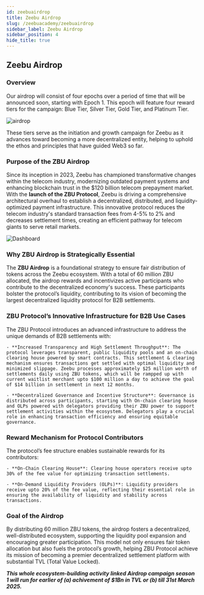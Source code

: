```yaml
---
id: zeebuairdrop
title: Zeebu Airdrop
slug: /zeebuacademy/zeebuairdrop
sidebar_label: Zeebu Airdrop
sidebar_position: 4
hide_title: true
---
```

<h2> Zeebu Airdrop </h2>

### Overview

Our airdrop will consist of four epochs over a period of time that will be announced soon, starting with Epoch 1. This epoch will feature four reward tiers for the campaign: Blue Tier, Silver Tier, Gold Tier, and Platinum Tier.

<img src="/images/zeebuairdrop.jpg" alt="airdrop" title="airdrop"/>

These tiers serve as the initiation and growth campaign for Zeebu as it advances toward becoming a more decentralized entity, helping to uphold the ethos and principles that have guided Web3 so far.

### Purpose of the ZBU Airdrop

Since its inception in 2023, Zeebu has championed transformative changes within the telecom industry, modernizing outdated payment systems and enhancing blockchain trust in the $120 billion telecom prepayment market. With the **launch of the ZBU Protocol**, Zeebu is driving a comprehensive architectural overhaul to establish a decentralized, distributed, and liquidity-optimized payment infrastructure. This innovative protocol reduces the telecom industry's standard transaction fees from 4-5% to 2% and decreases settlement times, creating an efficient pathway for telecom giants to serve retail markets.

<img src="/images/zeebudashboard.jpg" alt="Dashboard" title="Dashboard"/>

### Why ZBU Airdrop is Strategically Essential

The **ZBU Airdrop** is a foundational strategy to ensure fair distribution of tokens across the Zeebu ecosystem. With a total of 60 million ZBU allocated, the airdrop rewards and incentivizes active participants who contribute to the decentralized economy's success. These participants bolster the protocol’s liquidity, contributing to its vision of becoming the largest decentralized liquidity protocol for B2B settlements.

### ZBU Protocol’s Innovative Infrastructure for B2B Use Cases

The ZBU Protocol introduces an advanced infrastructure to address the unique demands of B2B settlements with:

    - **Increased Transparency and High Settlement Throughput**: The protocol leverages transparent, public liquidity pools and an on-chain clearing house powered by smart contracts. This settlement & clearing mechanism ensures transactions get settled with optimal liquidity and minimized slippage. Zeebu processes approximately $25 million worth of settlements daily using ZBU tokens, which will be rampped up with current waitlist merchant upto $100 million a day to achieve the goal of $14 billion in settlement in next 12 months.

    - **Decentralized Governance and Incentive Structure**: Governance is distributed across participants, starting with On-chain clearing house and OLPs powered with delegators providing their ZBU power to support settlement activities within the ecosystem. Delegators play a crucial role in enhancing transaction efficiency and ensuring equitable governance.

### Reward Mechanism for Protocol Contributors

The protocol’s fee structure enables sustainable rewards for its contributors:

    - **On-Chain Clearing House**: Clearing house operators receive upto 30% of the fee value for optimizing transaction settlements.

    - **On-Demand Liquidity Providers (OLPs)**: Liquidity providers receive upto 20% of the fee value, reflecting their essential role in ensuring the availability of liquidity and stability across transactions.

### Goal of the Airdrop

By distributing 60 million ZBU tokens, the airdrop fosters a decentralized, well-distributed ecosystem, supporting the liquidity pool expansion and encouraging greater participation. This model not only ensures fair token allocation but also fuels the protocol’s growth, helping ZBU Protocol achieve its mission of becoming a premier decentralized settlement platform with substantial TVL (Total Value Locked).

***This whole ecosystem-building activity linked Airdrop campaign season 1 will run for earlier of (a) achivement of $1Bn in TVL or (b) till 31st March 2025.***